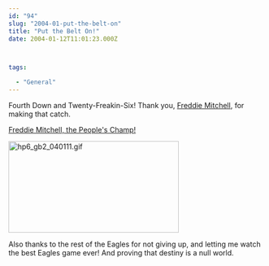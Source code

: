 ```yaml
---
id: "94"
slug: "2004-01-put-the-belt-on"
title: "Put the Belt On!"
date: 2004-01-12T11:01:23.000Z



tags:

  - "General"
---
```

<div class="sqs-html-content">
  <p>Fourth Down and Twenty-Freakin-Six!
Thank  you, <a href="http://www.nfl.com/players/playerpage/235231">Freddie Mitchell</a>, for making that catch.</p>
<p><a href="http://www.philly.com/mld/philly/2003/12/10/sports/7446609.htm">Freddie Mitchell, the People's Champ!</a></p>
<p><img height="180" alt="hp6_gb2_040111.gif" width="335" src="http://static.squarespace.com/static/500c727de4b0d820d6a42ad8/515f5893e4b0f7bed43ad1d5/515f59bce4b0f7bed43ae750/1365203388586/hp6_gb2_040111.gif?format=original" border="0" /></p>
<p>Also thanks to the rest of the Eagles for not giving up, and letting me watch the best Eagles game ever!  And proving that destiny is a null world.</p>
</div>
